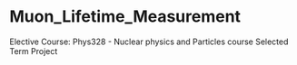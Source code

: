 # Muon_Lifetime_Measurement
Elective Course: Phys328 - Nuclear physics and Particles course Selected Term Project
